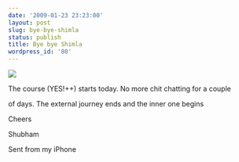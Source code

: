 ```yaml
---
date: '2009-01-23 23:23:00'
layout: post
slug: bye-bye-shimla
status: publish
title: Bye bye Shimla
wordpress_id: '80'
---
```


[![](http://3.bp.blogspot.com/_BQ0a8k-GX20/SXn94CArB8I/AAAAAAAACIA/fRIVSPNhOdM/s320/photo-716384.jpg)](http://3.bp.blogspot.com/_BQ0a8k-GX20/SXn94CArB8I/AAAAAAAACIA/fRIVSPNhOdM/s1600-h/photo-716384.jpg)


  
The course (YES!++) starts today. No more chit chatting for a couple  
  
of days. The external journey ends and the inner one begins
  
Cheers
  
Shubham
  
Sent from my iPhone
